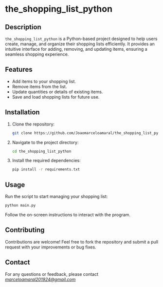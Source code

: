 # the_shopping_list_python

## Description

`the_shopping_list_python` is a Python-based project designed to help users create, manage, and organize their shopping lists efficiently. It provides an intuitive interface for adding, removing, and updating items, ensuring a seamless shopping experience.

## Features

- Add items to your shopping list.
- Remove items from the list.
- Update quantities or details of existing items.
- Save and load shopping lists for future use.

## Installation

1. Clone the repository:
    ```bash
    git clone https://github.com/Joaomarceloamaral/the_shopping_list_python.git
    ```
2. Navigate to the project directory:
    ```bash
    cd the_shopping_list_python
    ```
3. Install the required dependencies:
    ```bash
    pip install -r requirements.txt
    ```

## Usage

Run the script to start managing your shopping list:
```bash
python main.py
```

Follow the on-screen instructions to interact with the program.

## Contributing

Contributions are welcome! Feel free to fork the repository and submit a pull request with your improvements or bug fixes.

## Contact

For any questions or feedback, please contact *marceloamaral201924@gmail.com*